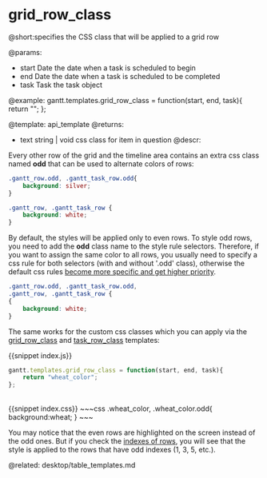 grid_row_class
=============
@short:specifies the CSS class that will be applied to a grid row

@params: 
- start	Date	the date when a task is scheduled to begin
- end	Date	the date when a task is scheduled to be completed
- task	Task	the task object

@example:
gantt.templates.grid_row_class = function(start, end, task){
	return "";
};

@template:	api_template
@returns:
- text		string | void		css class for item in question
@descr:

Every other row of the grid and the timeline area contains an extra css class named **odd** that can be used to alternate colors of rows:

~~~css
.gantt_row.odd, .gantt_task_row.odd{
	background: silver;
}

.gantt_row, .gantt_task_row {
	background: white;
}
~~~

By default, the styles will be applied only to even rows. To style odd rows, you need to add the **odd** class name to the style rule selectors. Therefore, if you want to assign the same color to all rows, you usually need to specify a css rule for both selectors (with and without '.odd' class), otherwise the default css rules [become more specific and get higher priority](https://developer.mozilla.org/en-US/docs/Web/CSS/Specificity).

~~~css
.gantt_row.odd, .gantt_task_row.odd,
.gantt_row, .gantt_task_row {
{
	background: white;
}
~~~

The same works for the custom css classes which you can apply via the [grid_row_class](api/gantt_grid_row_class_template.md) and [task_row_class](api/gantt_task_row_class_template.md) templates:

{{snippet index.js}}
~~~js
gantt.templates.grid_row_class = function(start, end, task){
	return "wheat_color";
};
~~~
<br>
{{snippet index.css}}
~~~css
.wheat_color,
.wheat_color.odd{
	background:wheat;
}
~~~

You may notice that the even rows are highlighted on the screen instead of the odd ones.
But if you check the [indexes of rows](api/gantt_gettaskindex.md), you will see that the style is applied to the rows that have odd indexes (1, 3, 5, etc.).



@related:
	desktop/table_templates.md